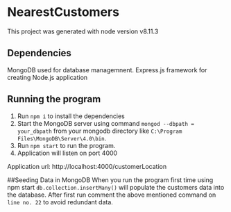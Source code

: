 # NearestCustomers

This project was generated with node version v8.11.3

## Dependencies

MongoDB used for database managemnent.
Express.js framework for creating Node.js application

## Running the program

1. Run `npm i` to install the dependencies
2. Start the MongoDB server using command `mongod --dbpath = your_dbpath` from your mongodb directory like `C:\Program Files\MongoDB\Server\4.0\bin`.
3. Run `npm start` to run the program.
4. Application will listen on port 4000

Application url: http://localhost:4000/customerLocation

##Seeding Data in MongoDB
When you run the program first time using npm start `db.collection.insertMany()` will populate the customers data into the database.
After first run comment the above mentioned command on `line no. 22` to avoid redundant data.